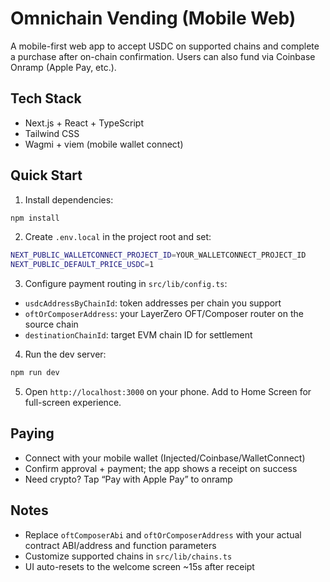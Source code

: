 # Omnichain Vending (Mobile Web)

A mobile-first web app to accept USDC on supported chains and complete a purchase after on-chain confirmation. Users can also fund via Coinbase Onramp (Apple Pay, etc.).

## Tech Stack
- Next.js + React + TypeScript
- Tailwind CSS
- Wagmi + viem (mobile wallet connect)

## Quick Start

1. Install dependencies:
```bash
npm install
```

2. Create `.env.local` in the project root and set:
```bash
NEXT_PUBLIC_WALLETCONNECT_PROJECT_ID=YOUR_WALLETCONNECT_PROJECT_ID
NEXT_PUBLIC_DEFAULT_PRICE_USDC=1
```

3. Configure payment routing in `src/lib/config.ts`:
- `usdcAddressByChainId`: token addresses per chain you support
- `oftOrComposerAddress`: your LayerZero OFT/Composer router on the source chain
- `destinationChainId`: target EVM chain ID for settlement

4. Run the dev server:
```bash
npm run dev
```

5. Open `http://localhost:3000` on your phone. Add to Home Screen for full-screen experience.

## Paying
- Connect with your mobile wallet (Injected/Coinbase/WalletConnect)
- Confirm approval + payment; the app shows a receipt on success
- Need crypto? Tap “Pay with Apple Pay” to onramp

## Notes
- Replace `oftComposerAbi` and `oftOrComposerAddress` with your actual contract ABI/address and function parameters
- Customize supported chains in `src/lib/chains.ts`
- UI auto-resets to the welcome screen ~15s after receipt